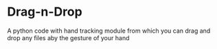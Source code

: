 # Drag-n-Drop
A python code with hand tracking module from which you can drag and drop any files aby the gesture of your hand
